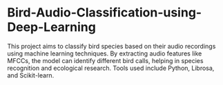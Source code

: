 # Bird-Audio-Classification-using-Deep-Learning
This project aims to classify bird species based on their audio recordings using machine learning techniques. By extracting audio features like MFCCs, the model can identify different bird calls, helping in species recognition and ecological research. Tools used include Python, Librosa, and Scikit-learn.
